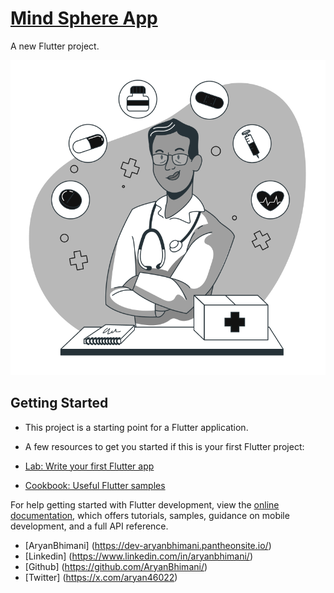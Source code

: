 # [Mind Sphere App](https://youtube.com/shorts/1Q0ffhgId78)

A new Flutter project.

![](assets//Onboarding.jpg)

## Getting Started

- This project is a starting point for a Flutter application.

- A few resources to get you started if this is your first Flutter project:

-  [Lab: Write your first Flutter app](https://docs.flutter.dev/get-started/codelab)    
-  [Cookbook: Useful Flutter samples](https://docs.flutter.dev/cookbook)

For help getting started with Flutter development, view the
[online documentation](https://docs.flutter.dev/), which offers tutorials,
samples, guidance on mobile development, and a full API reference.

- [AryanBhimani] (https://dev-aryanbhimani.pantheonsite.io/)
- [Linkedin] (https://www.linkedin.com/in/aryanbhimani/)
- [Github] (https://github.com/AryanBhimani/)
- [Twitter] (https://x.com/aryan46022)
